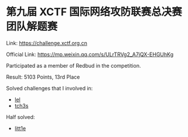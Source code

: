 # 第九届 XCTF 国际网络攻防联赛总决赛团队解题赛

Link: <https://challenge.xctf.org.cn>

Official Link: <https://mp.weixin.qq.com/s/ULrTRVg2_A7jQX-EHGUhKg>

Participated as a member of Redbud in the competition.

Result: 5103 Points, 13rd Place

Solved challenges that I involved in:

- [lel](./lel.md)
- [tch3s](./tch3s.md)

Half solved:

- [litt1e](./litt1e.md)
